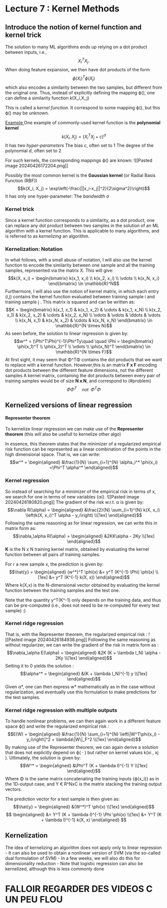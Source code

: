
# Lecture 7 : Kernel Methods

## Introduce the notion of kernel function and kernel trick

The solution to many ML algorithms ends up relying on a dot product between inputs, i.e., $$X_i^TX_j.$$
When doing feature expansion, we then have dot products of the form $$ϕ(X_i)^T ϕ(X_j)$$ which also encodes a similarity between the two samples, but different from the original one. 
Thus, instead of explicitly defining the mapping ϕ(), one can define a similarity function *k*(X_i,X_j)

This is called a *kernel function*. It correspond to some mapping ϕ(), but this ϕ() may be unknown. 

<u>Example </u>
One example of commonly-used kernel function is the **polynomial kernel** $$k(X_i, X_j) = (X_i^TX_j + c)^d$$ 
It has two *hyper-parameters*
	The bias *c*, often set to 1
	The degree of the polynomial *d*, often set to 2

For such kernels, the corresponding mappings ϕ() are known:
	![[Pasted image 20240426172204.png]]

Possibly the most common kernel is the **Gaussian kernel** (or Radial Basis Function (RBF)) $$k(X_i, X_j) = \exp\left(-\frac{||x_i-x_j||^2}{2\sigma^2}\right)$$
It has only one hyper-parameter: 
	The *bandwidth* σ

### Kernel trick
Since a kernel function corresponds to a similarity, as a dot product, one can replace any dot product between two samples in the solution of an ML algorithm with a kernel function. This is applicable to many algorithms, and is referred to as *kernelizing* an algorithm. 


### Kernelization: Notation 
In what follows, with a small abuse of notation, I will also use the kernel function to encode the similarity between one sample and all the training samples, represented via the matrix X. This will give: $$k(X, x_i) = \begin{bmatrix} k(x_1, x_i) \\ k(x_2, x_i) \\ \vdots \\ k(x_N, x_i) \end{bmatrix} \in \mathbb{R}^N$$
Furthermore, I will also use the notion of kernel matrix, in which each entry (i,j) contains the kernel function evaluated between training sample i and training sample j . This matrix is squared and can be written as: $$K = \begin{bmatrix} k(x_1, x_1) & k(x_1, x_2) & \cdots & k(x_1, x_N) \\ k(x_2, x_1) & k(x_2, x_2) & \cdots & k(x_2, x_N) \\ \vdots & \vdots & \ddots & \vdots \\ k(x_N, x_1) & k(x_N, x_2) & \cdots & k(x_N, x_N) \end{bmatrix} \in \mathbb{R}^{N \times N}$$As seen before, the solution to linear regression is given by: $$w^* = (\Phi^T\Phi)^{-1}\Phi^Ty\quad \quad \Phi = \begin{bmatrix} \phi(x_1)^T \\ \phi(x_2)^T \\ \vdots \\ \phi(x_N)^T \end{bmatrix} \in \mathbb{R}^{N \times F}$$
At first sight, it may seem that Φ^TΦ contains the dot products that we want to replace with a kernel function. 
	However,this is an matrix **F x F** encoding dot products between the different feature dimensions, not the different samples
	A kernel matrix, containing the dot products between every pair of training samples would be of size **N x N**, and correspond to (#problem)$$ΦΦ^T\quad not \;\;Φ^TΦ $$
## Kernelized versions of linear regression

#### Representer theorem
To kernelize linear regression we can make use of the **Representer theorem** (this will also be usefull to kernelize other algo)

In essence, this theorem states that the minimizer of a regularized empirical risk function can be represented as a linear combination of the points in the high dimensional space. That is, we can write: $$w^* = \begin{aligned} &\frac{1}{N} \sum_{i=1}^{N} \alpha_i^* \phi(x_i)  =\Phi^T \alpha^* \end{aligned}$$
### Kernel regression 
So instead of searching for a minimizer of the empirical risk in terms of x, we search for one in terms of new variables {αi}. 
![[Pasted image 20240426180820.png]]
The gradient of the risk w.r.t. α is given by: $$\nabla R(\alpha) = \begin{aligned} &\frac{2}{N} \sum_{i=1}^{N} k(X, x_i) \left(k(X, x_i)^T \alpha - y_i\right) \\[1ex] \end{aligned}$$
Following the same reasoning as for linear regression, we can write this in matrix form as: $$\nabla_\alpha R(\alpha) = \begin{aligned} &2KK\alpha - 2Ky \\[1ex] \end{aligned}$$
**K** is the N x N training kernel matrix, obtained by evaluating the kernel function between all pairs of training samples. 

For r a new sample x, the prediction is given by: $$\hat{y} =  \begin{aligned} (w^*)^T \phi(x)   &= y^T (K^{-1} \Phi) \phi(x) \\[1ex] &= y^T (K^{-1} k(X, x)) \end{aligned}$$
Where k(X,x) is the N-dimensional vector obtained by evaluating the kernel function between the training samples and the test one. 

Note that the quantity y^T(K^-1) only depends on the training data, and thus can be pre-computed (i.e., does not need to be re-computed for every test sample) :)

### Kernel ridge regression 
That is, with the Representer theorem, the regularized empirical risk : 
![[Pasted image 20240426184938.png]]
Following the same reasoning as without regularizer, we can write the gradient of the risk in matrix form as : $$\nabla_\alpha E(\alpha) = \begin{aligned} &2K (K + \lambda I_N) \alpha - 2Ky \\[1ex] \end{aligned}$$Setting it to 0 yields the solution : $$\alpha^* = \begin{aligned} &(K + \lambda I_N)^{-1} y \\[1ex] \end{aligned}$$Given α*, one can then express w* mathematically as in the case without regularization, and eventually use this formulation to make predictions for the test samples. 


### Kernel ridge regression with multiple outputs
To handle nonlinear problems, we can then again work in a different feature space ϕ() and write the regularized empirical risk : $$E(W) = \begin{aligned} &\frac{1}{N} \sum_{i=1}^{N} \left\|W^T\phi(x_i) - y_i\right\|^2 + \lambda\|W\|_F^2 \\[1ex] \end{aligned}$$By making use of the Representer theorem, we can again derive a solution that does not explicitly depend on ϕ( ⋅ ) but rather on kernel values  k(xi , xj ). 
Ultimately, the solution is given by: $$W^* = \begin{aligned} &\Phi^T (K + \lambda I)^{-1} Y \\[1ex] \end{aligned}$$
Where Φ is the same matrix concatenating the training inputs {ϕ(x_i)} as in the 1D-output case, and Y € R^NxC is the matrix stacking the training output vectors. 

The prediction vector for a test sample is then given as: $$\hat{y} = \begin{aligned} &(W^*)^T \phi(x) \\[1ex] \end{aligned}$$
$$  \begin{aligned}   &= Y^T (K + \lambda I)^{-1} \Phi \phi(x) \\[1ex] &= Y^T (K + \lambda I)^{-1} k(X, x) \end{aligned} $$

## Kernelization 
The idea of kernelizing an algorithm does not apply only to linear regression 
	- It can also be used to obtain a nonlinear version of SVM (via the so-called dual formulation of SVM) 
	- In a few weeks, we will also do this for dimensionality reduction
	- Note that logistic regression can also be kernelized, although this is less commonly done


#  FALLOIR REGARDER DES VIDEOS C UN PEU FLOU